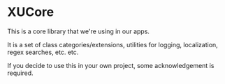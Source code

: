 # XUCore

This is a core library that we're using in our apps.

It is a set of class categories/extensions, utilities for logging, localization, regex searches, etc. etc.

If you decide to use this in your own project, some acknowledgement is required.
